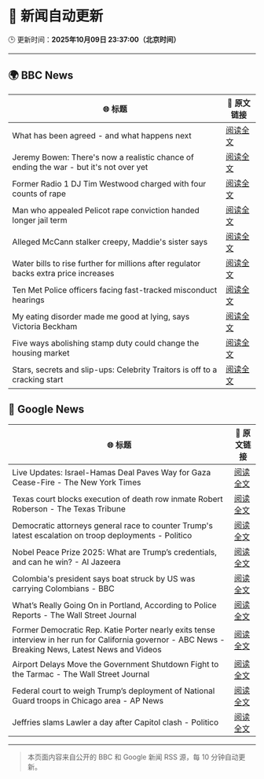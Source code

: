 # 🧠 新闻自动更新

🕒 更新时间：**2025年10月09日 23:37:00（北京时间）**

---

## 🌍 BBC News

| 🌐 标题 | 🔗 原文链接 |
|--------|-------------|
| What has been agreed - and what happens next | [阅读全文](https://www.bbc.com/news/articles/cvgqx7ygq41o?at_medium=RSS&at_campaign=rss) |
| Jeremy Bowen: There's now a realistic chance of ending the war - but it's not over yet | [阅读全文](https://www.bbc.com/news/articles/cn5q04yr345o?at_medium=RSS&at_campaign=rss) |
| Former Radio 1 DJ Tim Westwood charged with four counts of rape | [阅读全文](https://www.bbc.com/news/articles/ckge5zrl69xo?at_medium=RSS&at_campaign=rss) |
| Man who appealed Pelicot rape conviction handed longer jail term | [阅读全文](https://www.bbc.com/news/articles/cq65e2jdd3lo?at_medium=RSS&at_campaign=rss) |
| Alleged McCann stalker creepy, Maddie's sister says | [阅读全文](https://www.bbc.com/news/articles/cp3vg385jgko?at_medium=RSS&at_campaign=rss) |
| Water bills to rise further for millions after regulator backs extra price increases | [阅读全文](https://www.bbc.com/news/articles/cvg4jkexgl1o?at_medium=RSS&at_campaign=rss) |
| Ten Met Police officers facing fast-tracked misconduct hearings | [阅读全文](https://www.bbc.com/news/articles/c1dqvp1exxxo?at_medium=RSS&at_campaign=rss) |
| My eating disorder made me good at lying, says Victoria Beckham | [阅读全文](https://www.bbc.com/news/articles/crrj4v9wre8o?at_medium=RSS&at_campaign=rss) |
| Five ways abolishing stamp duty could change the housing market | [阅读全文](https://www.bbc.com/news/articles/c9v7wppzm2ro?at_medium=RSS&at_campaign=rss) |
| Stars, secrets and slip-ups: Celebrity Traitors is off to a cracking start | [阅读全文](https://www.bbc.com/news/articles/c2038w7lgx1o?at_medium=RSS&at_campaign=rss) |

## 📰 Google News

| 🌐 标题 | 🔗 原文链接 |
|--------|-------------|
| Live Updates: Israel-Hamas Deal Paves Way for Gaza Cease-Fire - The New York Times | [阅读全文](https://news.google.com/rss/articles/CBMifkFVX3lxTE1feXBwamNXcmJIdW9PLU9hbDk5OHV6all0NC1mUmpEUTFzSm81NHNuTjdxV1RwdWtiUFgzdUZZSlVBSjlvQi1GWExqRWdEYWtXc1JWTUN4Y0NFNl80TVpqQ1dVNE9CWGdTWER6NEtsdE5BeDViSUctcGhHR1JMZw?oc=5) |
| Texas court blocks execution of death row inmate Robert Roberson - The Texas Tribune | [阅读全文](https://news.google.com/rss/articles/CBMiqgFBVV95cUxQN3U3bUpQLWJzZUJTdXpROU9NaW9FcXcwbkNiOF9LN0tOZElyUWthcHBfRU1pbzR3TFN0TGFhNVJYd0VyYk91SkM1RmtPVnVvM0dLTlF4RUU2c1NYeG9VSHpDVndZYW82cnhISjh1WlJ4Y3huU1lLRUFSX2hvdmFzaXZyZFpnWTM2bkN1TzNfNDhpQWRKbktJOW1kdnlaZ202SG5fR3A5UE1uZw?oc=5) |
| Democratic attorneys general race to counter Trump's latest escalation on troop deployments - Politico | [阅读全文](https://news.google.com/rss/articles/CBMiwwFBVV95cUxOQ3BkZWstOWhBSE83aUJrM3M2WDdoQURvLWllUHppMXozZ1hzVFAzMDhuYlh5Q3N1ajBoc0Zpcnp3Y3hhZDdTLWd5Y05LNlF0dkVqVm9SNnFzRUpVSEJERVNudWdTdld3ZVVHRkdlejRfdEVZZTloeHk5SVZQMmNmeFVBbnFvRnp6VWtzT0hLa2ljeEVwWmVSczE0VjZWWTBxYU1hN3V4eFB0QTQwZVlhZHFZelZHQlpPaU1RdEdnMXg1U2s?oc=5) |
| Nobel Peace Prize 2025: What are Trump’s credentials, and can he win? - Al Jazeera | [阅读全文](https://news.google.com/rss/articles/CBMiqgFBVV95cUxPRnF2RGhPdElpdnlzcVhXOFJGNlVQdWFNbS00VUZRZm5MMXN4bkpyRC1fVENZc3U2TnZGdVVKWXpSb3o5ckFhcXJlc0x5RFdzdzlwWFAzVG1aNl80bTVONTJ1NnZEMjZrVzUtandZVkF3cWl5OUJ1aVduR1FQRFkyaFQ0R250LVBpTjBVQlpOWkdERjNBdEN4SDBGbkdaSWx4bVFxam1mTDJrUdIBrwFBVV95cUxOcENFUHptdHl1UU1mQThJYXViLVZVV3Q5SS1xaXhNZkh0c1hIeFp1Sk1zWGozMG5wOXZ5NUpKSWpzZXItdEZBcmtqS2hiRnRaaXVKLVZ0dkJzLXJTeEg3VlFCRG5iN0V2eTNXY3NzRkZGSHU2cUxpSGliZGpnd1pnWEhuUjkxZXBJUU9ZM0FTbUQycGN3WFctQzRORzgxQkxGMjZqc1lGX3VLbEljZjk4?oc=5) |
| Colombia's president says boat struck by US was carrying Colombians - BBC | [阅读全文](https://news.google.com/rss/articles/CBMiWkFVX3lxTE5oWmFsUXF4c1UtRURoa1V5ZnBrZXpqT01OUHhIYVJjd19jOVd5TFprb1k5OVlFT0FOZWtaOGUwZU4yY0lUSnJLQVlmOFpMYXc3SGV1VFlDQUZJUdIBX0FVX3lxTE5LSVV4dDdBSEUyLVdhLXpFTlNNTnd2RFE0MEVGQU8yZjdVM3lUQjZwT3pBLUlERThybmhyeGxGQXUtWDNjeXNyaEF6bHlnM1FycTF1b21fTVFwTmhvSWM0?oc=5) |
| What’s Really Going On in Portland, According to Police Reports - The Wall Street Journal | [阅读全文](https://news.google.com/rss/articles/CBMiqgFBVV95cUxOV256V1ZOT19Nd1ZlRHNFTmxmY0VXMS1YRlVNVHBhWTZDdHJON2N4QjlOMWJtNU9tajYxTXhMY3V3NzdjSDhaR2FXaWpCUnlwN1dsSHBlWG9zb3NJR0NEaDBfVTh4aTc2V1M0aGFUQ3otWDFmMEpCZ2M3Z2syRWdzLTgzMU4temZOcENRMGhtdzF3X0M4UWhsbEx5UEVyYWlCZXRzZkpqR0czUQ?oc=5) |
| Former Democratic Rep. Katie Porter nearly exits tense interview in her run for California governor - ABC News - Breaking News, Latest News and Videos | [阅读全文](https://news.google.com/rss/articles/CBMirAFBVV95cUxPSEJsNmdnakxjTHY4QVFmYzhWX0hyazRXc1BpUG44VU16blVmcUpxRUxwa21uNGUzYWNIdHlFbHNTczhBdk9jZ3J2ejg3cmFJcjVaQnRibnVOVGdKSlJsZmVLWjVTNlBrSTNyMDB2Tkw1NktGbDJjUXZubmtSQzFKSmJPV3A3dm9Cb0hpWFNlZGVfNGFkNEpMbzk5ZEV5V1VZV0pRYzhPLVNjSkR00gGyAUFVX3lxTE9ZcHlGb1VPeTlhV0toV1VHVS1QeXBaT2x4aDkyR25tZlhLUV8tMGRheHFodlIyLU9EVlpmdkJFV2tyUTdCSGNzSTNsZC15Zjl6ZjZ5SVlZMXNsUGNPRXFSbFNFY2xkVmVFci10VTdfbjJGcUhEX19BeVE1WEtVRmVJWW5ranMxUE5NUmotTHh6STIxSHZfU3E3WHVrTTJyQS1faWE5eGNPeTZzcU9YWE5sTFE?oc=5) |
| Airport Delays Move the Government Shutdown Fight to the Tarmac - The Wall Street Journal | [阅读全文](https://news.google.com/rss/articles/CBMihwFBVV95cUxPRW1RQkdNNUg0LTZpYUU4aHVoMXBVejhncWFUSmRITEJ3SDRsVDdsd2NuOWNtcWxISS0xclJFUGVjWG5IcVdTLTkwZ3AtLU9VbFZKYnU5Q1NJbGY5aENfV3AweW02U0lMZlZlRUJaczZ2RWVDQW1LdllGclpCY2xZY2dhLWdna2c?oc=5) |
| Federal court to weigh Trump’s deployment of National Guard troops in Chicago area - AP News | [阅读全文](https://news.google.com/rss/articles/CBMipgFBVV95cUxPSTdYR2tyRldtR3ZIeENJTmtuQkJuWngxZkhuZzBySmpGS3RQbU1fMWxUOGVKaU5zYkphMTJNdkk0bzhyVlJBaFdGcFk3U2o3cUtCanBrTy1hTDFkVGo0amRRWGEwXzY2cmhINlMyeU44bVVnNmVkNXloblNxWHZqSTk1aTVWWndqX0JCb2VsUnJTWTBFTzVuX1JSblNfMUZyMU9UUTdR?oc=5) |
| Jeffries slams Lawler a day after Capitol clash - Politico | [阅读全文](https://news.google.com/rss/articles/CBMioAFBVV95cUxQdlNZM3VrNnhBWkpobUJWaHlEa1FLZmh4bE4xdmc1azROSlVMNlBKLV92SHRnSmEyc0J5Z0k1V2dMeWRqOEtjWVdkLU02R2JKVm1uZEZ6M0REemRtMDRNZTcxV2ZvMGRJQjlQcnIxOTVWd2tFMElnOXUxVGhGSWx0WkZ3TFhDdEk3c2gyalFsSHRYNmp1SC1LSXRkektMNWJu?oc=5) |

---
> 本页面内容来自公开的 BBC 和 Google 新闻 RSS 源，每 10 分钟自动更新。